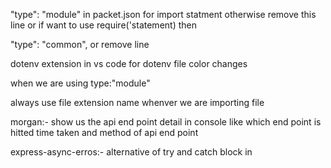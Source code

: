 "type": "module" in packet.json for import statment
otherwise remove this line or if want to use
require('statement)
then

"type": "common", or remove line

dotenv extension in vs code for dotenv file color changes

when we are using type:"module"

always use file extension name whenver we are importing file

morgan:- show us the api end point detail in console like which end point is hitted time taken and method of api end point

express-async-erros:- alternative of try and catch block in
